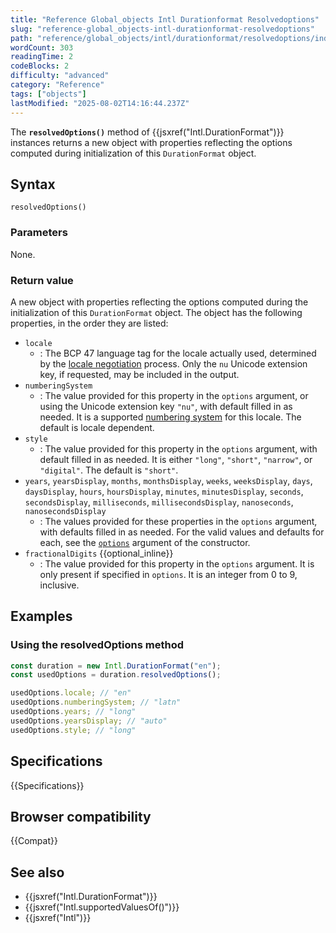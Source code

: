 ```yaml
---
title: "Reference Global_objects Intl Durationformat Resolvedoptions"
slug: "reference-global_objects-intl-durationformat-resolvedoptions"
path: "reference/global_objects/intl/durationformat/resolvedoptions/index.md"
wordCount: 303
readingTime: 2
codeBlocks: 2
difficulty: "advanced"
category: "Reference"
tags: ["objects"]
lastModified: "2025-08-02T14:16:44.237Z"
---
```



The **`resolvedOptions()`** method of {{jsxref("Intl.DurationFormat")}} instances returns a new object with properties reflecting the options computed during initialization of this `DurationFormat` object.

## Syntax

```js-nolint
resolvedOptions()
```

### Parameters

None.

### Return value

A new object with properties reflecting the options computed during the initialization of this `DurationFormat` object. The object has the following properties, in the order they are listed:

- `locale`
  - : The BCP 47 language tag for the locale actually used, determined by the [locale negotiation](/en-US/docs/Web/JavaScript/Reference/Global_Objects/Intl#locale_identification_and_negotiation) process. Only the `nu` Unicode extension key, if requested, may be included in the output.
- `numberingSystem`
  - : The value provided for this property in the `options` argument, or using the Unicode extension key `"nu"`, with default filled in as needed. It is a supported [numbering system](/en-US/docs/Web/JavaScript/Reference/Global_Objects/Intl/supportedValuesOf#supported_numbering_system_types) for this locale. The default is locale dependent.
- `style`
  - : The value provided for this property in the `options` argument, with default filled in as needed. It is either `"long"`, `"short"`, `"narrow"`, or `"digital"`. The default is `"short"`.
- `years`, `yearsDisplay`, `months`, `monthsDisplay`, `weeks`, `weeksDisplay`, `days`, `daysDisplay`, `hours`, `hoursDisplay`, `minutes`, `minutesDisplay`, `seconds`, `secondsDisplay`, `milliseconds`, `millisecondsDisplay`, `nanoseconds`, `nanosecondsDisplay`
  - : The values provided for these properties in the `options` argument, with defaults filled in as needed. For the valid values and defaults for each, see the [`options`](/en-US/docs/Web/JavaScript/Reference/Global_Objects/Intl/DurationFormat/DurationFormat#options) argument of the constructor.
- `fractionalDigits` {{optional_inline}}
  - : The value provided for this property in the `options` argument. It is only present if specified in `options`. It is an integer from 0 to 9, inclusive.

## Examples

### Using the resolvedOptions method

```js
const duration = new Intl.DurationFormat("en");
const usedOptions = duration.resolvedOptions();

usedOptions.locale; // "en"
usedOptions.numberingSystem; // "latn"
usedOptions.years; // "long"
usedOptions.yearsDisplay; // "auto"
usedOptions.style; // "long"
```

## Specifications

{{Specifications}}

## Browser compatibility

{{Compat}}

## See also

- {{jsxref("Intl.DurationFormat")}}
- {{jsxref("Intl.supportedValuesOf()")}}
- {{jsxref("Intl")}}
